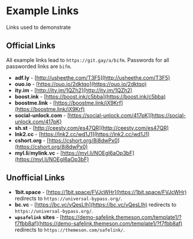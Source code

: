 # Example Links

Links used to demonstrate 

## Official Links

All example links lead to ``https://git.gay/a/bifm``. Passwords for all passworded links are `bifm`.

- **adf.ly** - [http://usheethe.com/T3F5](http://usheethe.com/T3F5)
- **ouo.io** - [https://ouo.io/2dktqo](https://ouo.io/2dktqo) 
- **ity.im** - [http://ity.im/1QZh2](http://ity.im/1QZh2)
- **boost.ink** - [https://boost.ink/c5bba](https://boost.ink/c5bba)
- **boostme.link** - [https://boostme.link/iX9Krf](https://boostme.link/iX9Krf)
- **social-unlock.com** - [https://social-unlock.com/417pK](https://social-unlock.com/417pK)
- **sh.st** - [http://ceesty.com/es47QR](http://ceesty.com/es47QR)
- **lnk2.cc** - [https://lnk2.cc/wd1J1](https://lnk2.cc/wd1J1)
- **cshort.org** - [https://cshort.org/8i8dwPx0](https://cshort.org/8i8dwPx0)
- **myl.li**/**mylink.vc** - [https://myl.li/NOEgI6aOp3bF](https://myl.li/NOEgI6aOp3bF)

## Unofficial Links
- **1bit.space** - [https://1bit.space/FVJcWHr](https://1bit.space/FVJcWHr) redirects to ``https://universal-bypass.org/``.
- **bc.vc** - [https://bc.vc/vQesLIh](https://bc.vc/vQesLIh) redirects to ``https://universal-bypass.org/``.
- **`wpsafelink` sites** - [https://demo-safelink.themeson.com/template1/?f7fbb8af](https://demo-safelink.themeson.com/template1/?f7fbb8af) redirects to `https://themeson.com/safelink/`.